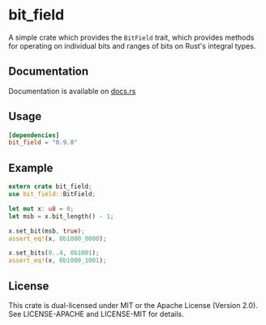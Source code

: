 # bit_field

A simple crate which provides the `BitField` trait, which provides methods for operating on individual bits and ranges
of bits on Rust's integral types.

## Documentation
Documentation is available on [docs.rs](https://docs.rs/bit_field/0.7.0/bit_field/index.html)

## Usage
```TOML
[dependencies]
bit_field = "0.9.0"
```

## Example
```rust
extern crate bit_field;
use bit_field::BitField;

let mut x: u8 = 0;
let msb = x.bit_length() - 1;

x.set_bit(msb, true);
assert_eq!(x, 0b1000_0000);

x.set_bits(0..4, 0b1001);
assert_eq!(x, 0b1000_1001);

```

## License
This crate is dual-licensed under MIT or the Apache License (Version 2.0). See LICENSE-APACHE and LICENSE-MIT for details.
